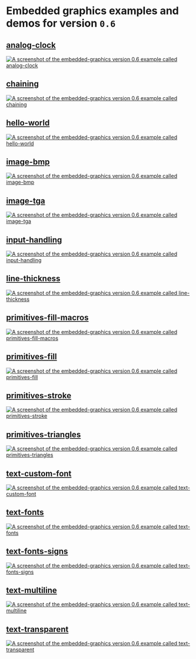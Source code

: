 # Embedded graphics examples and demos for version `0.6`

## [analog-clock](examples/analog-clock.rs)

[![A screenshot of the embedded-graphics version 0.6 example called analog-clock](../doc/assets/0.6/analog-clock.png)](examples/analog-clock.rs)

## [chaining](examples/chaining.rs)

[![A screenshot of the embedded-graphics version 0.6 example called chaining](../doc/assets/0.6/chaining.png)](examples/chaining.rs)

## [hello-world](examples/hello-world.rs)

[![A screenshot of the embedded-graphics version 0.6 example called hello-world](../doc/assets/0.6/hello-world.png)](examples/hello-world.rs)

## [image-bmp](examples/image-bmp.rs)

[![A screenshot of the embedded-graphics version 0.6 example called image-bmp](../doc/assets/0.6/image-bmp.png)](examples/image-bmp.rs)

## [image-tga](examples/image-tga.rs)

[![A screenshot of the embedded-graphics version 0.6 example called image-tga](../doc/assets/0.6/image-tga.png)](examples/image-tga.rs)

## [input-handling](examples/input-handling.rs)

[![A screenshot of the embedded-graphics version 0.6 example called input-handling](../doc/assets/0.6/input-handling.png)](examples/input-handling.rs)

## [line-thickness](examples/line-thickness.rs)

[![A screenshot of the embedded-graphics version 0.6 example called line-thickness](../doc/assets/0.6/line-thickness.png)](examples/line-thickness.rs)

## [primitives-fill-macros](examples/primitives-fill-macros.rs)

[![A screenshot of the embedded-graphics version 0.6 example called primitives-fill-macros](../doc/assets/0.6/primitives-fill-macros.png)](examples/primitives-fill-macros.rs)

## [primitives-fill](examples/primitives-fill.rs)

[![A screenshot of the embedded-graphics version 0.6 example called primitives-fill](../doc/assets/0.6/primitives-fill.png)](examples/primitives-fill.rs)

## [primitives-stroke](examples/primitives-stroke.rs)

[![A screenshot of the embedded-graphics version 0.6 example called primitives-stroke](../doc/assets/0.6/primitives-stroke.png)](examples/primitives-stroke.rs)

## [primitives-triangles](examples/primitives-triangles.rs)

[![A screenshot of the embedded-graphics version 0.6 example called primitives-triangles](../doc/assets/0.6/primitives-triangles.png)](examples/primitives-triangles.rs)

## [text-custom-font](examples/text-custom-font.rs)

[![A screenshot of the embedded-graphics version 0.6 example called text-custom-font](../doc/assets/0.6/text-custom-font.png)](examples/text-custom-font.rs)

## [text-fonts](examples/text-fonts.rs)

[![A screenshot of the embedded-graphics version 0.6 example called text-fonts](../doc/assets/0.6/text-fonts.png)](examples/text-fonts.rs)

## [text-fonts-signs](examples/text-fonts-signs.rs)

[![A screenshot of the embedded-graphics version 0.6 example called text-fonts-signs](../doc/assets/0.6/text-fonts-signs.png)](examples/text-fonts-signs.rs)

## [text-multiline](examples/text-multiline.rs)

[![A screenshot of the embedded-graphics version 0.6 example called text-multiline](../doc/assets/0.6/text-multiline.png)](examples/text-multiline.rs)

## [text-transparent](examples/text-transparent.rs)

[![A screenshot of the embedded-graphics version 0.6 example called text-transparent](../doc/assets/0.6/text-transparent.png)](examples/text-transparent.rs)

